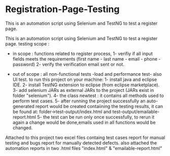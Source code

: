 # Registration-Page-Testing
This is an automation script using Selenium and TestNG to test a register page.

This is an automation script using Selenium and TestNG to test a register page.
testing scope :
- in scope : functions related to register process,
  1- verifiy if all input fields meets the requirements 
     (first name - last name - email - phone - password)
  2- verify the verification email sent or not.
  
- out of scope : all non-functional tests -load and performance test- also UI test.
to run this project on your machine:
1- install java and eclipse IDE. 2- install TestNG extension to eclipse (from eclipse marketplace). 3- add selenium JARs as external JARs to the project (JARs exist in folder "selenium"). 4- the class newtest : it contains all methods used to perform test cases. 5- after running the project successfully an auto-generated report would be created contaiining the testing results, it can be found at: folder->test-output/index.html and test-output/emailable-report.html 5- the test can be run only once successfully, to rerun it again a change would be done,emails used in all functions would be changed.

Attached to this project two excel files containg test cases report for manual testing and bugs report for manually detected defects.
also attached the automation reports in two .html files "index.html" & "emailable-report.html"

